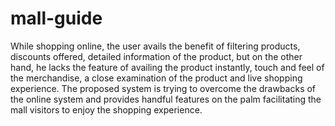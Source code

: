 # mall-guide

While shopping online, the user avails the benefit of filtering products, discounts offered,
detailed information of the product, but on the other hand, he lacks the feature of
availing the product instantly, touch and feel of the merchandise, a close examination of
the product and live shopping experience.
The proposed system is trying to overcome the drawbacks of the online system and provides
handful features on the palm facilitating the mall visitors to enjoy the shopping experience.
